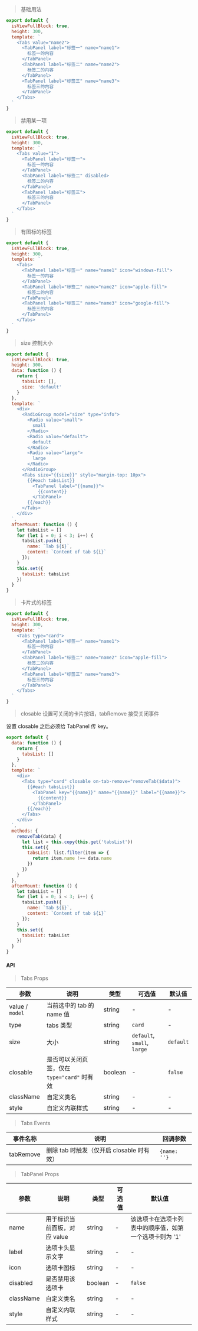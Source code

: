 > 基础用法

```js
export default {
  isViewFullBlock: true,
  height: 300,
  template: `
    <Tabs value="name2">
      <TabPanel label="标签一" name="name1">
        标签一的内容
      </TabPanel>
      <TabPanel label="标签二" name="name2">
        标签二的内容
      </TabPanel>
      <TabPanel label="标签三" name="name3">
        标签三的内容
      </TabPanel>
    </Tabs>
  `
}
```

> 禁用某一项

```js
export default {
  isViewFullBlock: true,
  height: 300,
  template: `
    <Tabs value="1">
      <TabPanel label="标签一">
        标签一的内容
      </TabPanel>
      <TabPanel label="标签二" disabled>
        标签二的内容
      </TabPanel>
      <TabPanel label="标签三">
        标签三的内容
      </TabPanel>
    </Tabs>
  `
}
```

> 有图标的标签

```js
export default {
  isViewFullBlock: true,
  height: 300,
  template: `
    <Tabs>
      <TabPanel label="标签一" name="name1" icon="windows-fill">
        标签一的内容
      </TabPanel>
      <TabPanel label="标签二" name="name2" icon="apple-fill">
        标签二的内容
      </TabPanel>
      <TabPanel label="标签三" name="name3" icon="google-fill">
        标签三的内容
      </TabPanel>
    </Tabs>
  `
}
```

> size 控制大小

```js
export default {
  isViewFullBlock: true,
  height: 300,
  data: function () {
    return {
      tabsList: [],
      size: 'default'
    }
  },
  template: `
    <div>
      <RadioGroup model="size" type="info">
        <Radio value="small">
          small
        </Radio>
        <Radio value="default">
          default
        </Radio>
        <Radio value="large">
          large
        </Radio>
      </RadioGroup>
      <Tabs size="{{size}}" style="margin-top: 10px">
        {{#each tabsList}}
          <TabPanel label="{{name}}">
            {{content}}
          </TabPanel>
        {{/each}}
      </Tabs>
    </div>
  `,
  afterMount: function () {
    let tabsList = []
    for (let i = 0; i < 3; i++) {
      tabsList.push({
        name: `Tab ${i}`,
        content: `Content of tab ${i}`
      });
    }
    this.set({
      tabsList: tabsList
    })
  }
}
```

> 卡片式的标签

```js
export default {
  isViewFullBlock: true,
  height: 300,
  template: `
    <Tabs type="card">
      <TabPanel label="标签一" name="name1">
        标签一的内容
      </TabPanel>
      <TabPanel label="标签二" name="name2" icon="apple-fill">
        标签二的内容
      </TabPanel>
      <TabPanel label="标签三" name="name3">
        标签三的内容
      </TabPanel>
    </Tabs>
  `
}
```

> closable 设置可关闭的卡片按钮，tabRemove 接受关闭事件

设置 closable 之后必须给 TabPanel 传 key。

```js
export default {
  data: function () {
    return {
      tabsList: []
    }
  },
  template: `
    <div>
      <Tabs type="card" closable on-tab-remove="removeTab($data)">
        {{#each tabsList}}
          <TabPanel key="{{name}}" name="{{name}}" label="{{name}}">
            {{content}}
          </TabPanel>
        {{/each}}
      </Tabs>
    </div>
  `,
  methods: {
    removeTab(data) {
      let list = this.copy(this.get('tabsList'))
      this.set({
        tabsList: list.filter(item => {
          return item.name !== data.name
        })
      })
    }
  },
  afterMount: function () {
    let tabsList = []
    for (let i = 0; i < 3; i++) {
      tabsList.push({
        name: `Tab ${i}`,
        content: `Content of tab ${i}`
      });
    }
    this.set({
      tabsList: tabsList
    })
  }
}
```

#### API

> Tabs Props

参数 | 说明 | 类型 | 可选值 | 默认值
---|---|---|---|---
value / `model` | 当前选中的 tab 的 name 值 | string | - | -
type | tabs 类型 | string | `card` | -
size | 大小 | string | `default`, `small`, `large` | `default`
closable | 是否可以关闭页签，仅在 `type="card"` 时有效 | boolean | - | `false`
className | 自定义类名 | string | - | -
style | 自定义内联样式 | string | - | -

> Tabs Events

事件名称 | 说明 | 回调参数
---|---|---
tabRemove | 删除 tab 时触发（仅开启 closable 时有效） | `{name: ''}`

> TabPanel Props

参数 | 说明 | 类型 | 可选值 | 默认值
---|---|---|---|---
name | 用于标识当前面板，对应 value | string | - | 该选项卡在选项卡列表中的顺序值，如第一个选项卡则为 '1'
label | 选项卡头显示文字 | string | - | -
icon | 选项卡图标 | string | - | -
disabled | 是否禁用该选项卡 | boolean | - | `false`
className | 自定义类名 | string | - | -
style | 自定义内联样式 | string | - | -